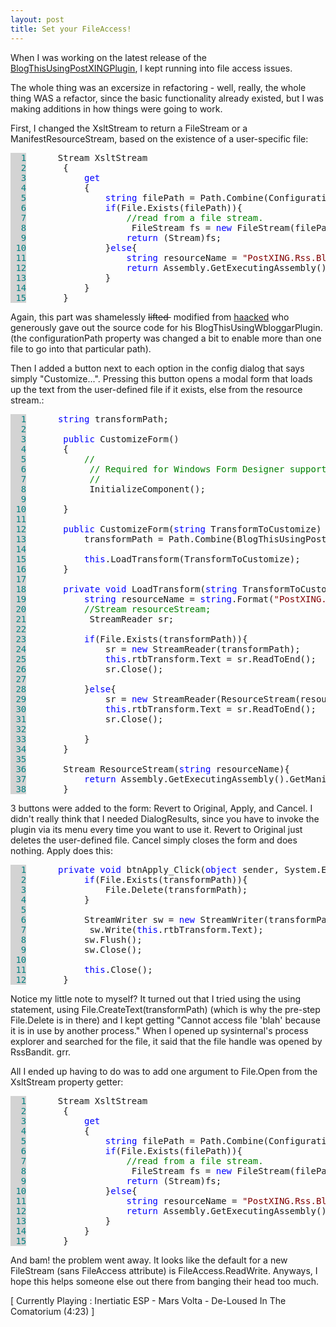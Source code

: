 ```yaml
---
layout: post
title: Set your FileAccess!
---
```

When I was working on the latest release of the <a href="http://PostXING.url123.com/plugin1.0.5004.1">BlogThisUsingPostXINGPlugin</a>, 
I kept running into file access issues.

The whole thing was an excersize in refactoring - well, really, the whole 
thing WAS a refactor, since the basic functionality already existed, but I was 
making additions in how things were going to work.

First, I changed the XsltStream to return a FileStream or a 
ManifestResourceStream, based on the existence of a user-specific file:

<pre><span style="COLOR: teal; BACKGROUND-COLOR: lightgrey">  1</span> 		Stream XsltStream
<span style="COLOR: teal; BACKGROUND-COLOR: lightgrey">  2</span> 		{
<span style="COLOR: teal; BACKGROUND-COLOR: lightgrey">  3</span> 			<span style="COLOR: blue">get</span>
<span style="COLOR: teal; BACKGROUND-COLOR: lightgrey">  4</span> 			{
<span style="COLOR: teal; BACKGROUND-COLOR: lightgrey">  5</span> 				<span style="COLOR: blue">string</span> filePath = Path.Combine(ConfigurationPath, <span style="COLOR: blue">this</span>.BlogType.ToString() + <span style="COLOR: maroon">".xslt"</span>);
<span style="COLOR: teal; BACKGROUND-COLOR: lightgrey">  6</span> 				<span style="COLOR: blue">if</span>(File.Exists(filePath)){
<span style="COLOR: teal; BACKGROUND-COLOR: lightgrey">  7</span> 					<span style="COLOR: green">//read from a file stream.
</span><span style="COLOR: teal; BACKGROUND-COLOR: lightgrey">  8</span> 					FileStream fs = <span style="COLOR: blue">new</span> FileStream(filePath, FileMode.Open);
<span style="COLOR: teal; BACKGROUND-COLOR: lightgrey">  9</span> 					<span style="COLOR: blue">return</span> (Stream)fs;
<span style="COLOR: teal; BACKGROUND-COLOR: lightgrey"> 10</span> 				}<span style="COLOR: blue">else</span>{
<span style="COLOR: teal; BACKGROUND-COLOR: lightgrey"> 11</span> 					<span style="COLOR: blue">string</span> resourceName = <span style="COLOR: maroon">"PostXING.Rss.BlogExtensions.Resources."</span> + <span style="COLOR: blue">this</span>.BlogType.ToString() + <span style="COLOR: maroon">".xslt"</span>;
<span style="COLOR: teal; BACKGROUND-COLOR: lightgrey"> 12</span> 					<span style="COLOR: blue">return</span> Assembly.GetExecutingAssembly().GetManifestResourceStream(resourceName);
<span style="COLOR: teal; BACKGROUND-COLOR: lightgrey"> 13</span> 				}
<span style="COLOR: teal; BACKGROUND-COLOR: lightgrey"> 14</span> 			}
<span style="COLOR: teal; BACKGROUND-COLOR: lightgrey"> 15</span> 		}</pre>

Again, this part was shamelessly <strike>lifted </strike> modified from 
<a href="http://haacked.com">haacked</a> who generously gave out the source 
code for his BlogThisUsingWbloggarPlugin. (the configurationPath property was 
changed a bit to enable more than one file to go into that particular path).

Then I added a button next to each option in the config dialog that says 
simply "Customize...". Pressing this button opens a modal form that loads up the 
text from the user-defined file if it exists, else from the resource 
stream.:

<pre><span style="COLOR: teal; BACKGROUND-COLOR: lightgrey">  1</span> 		<span style="COLOR: blue">string</span> transformPath;
<span style="COLOR: teal; BACKGROUND-COLOR: lightgrey">  2</span> 
<span style="COLOR: teal; BACKGROUND-COLOR: lightgrey">  3</span> 		<span style="COLOR: blue">public</span> CustomizeForm()
<span style="COLOR: teal; BACKGROUND-COLOR: lightgrey">  4</span> 		{
<span style="COLOR: teal; BACKGROUND-COLOR: lightgrey">  5</span> 			<span style="COLOR: green">//
</span><span style="COLOR: teal; BACKGROUND-COLOR: lightgrey">  6</span> 			<span style="COLOR: green">// Required for Windows Form Designer support
</span><span style="COLOR: teal; BACKGROUND-COLOR: lightgrey">  7</span> 			<span style="COLOR: green">//
</span><span style="COLOR: teal; BACKGROUND-COLOR: lightgrey">  8</span> 			InitializeComponent();
<span style="COLOR: teal; BACKGROUND-COLOR: lightgrey">  9</span> 
<span style="COLOR: teal; BACKGROUND-COLOR: lightgrey"> 10</span> 		}
<span style="COLOR: teal; BACKGROUND-COLOR: lightgrey"> 11</span> 
<span style="COLOR: teal; BACKGROUND-COLOR: lightgrey"> 12</span> 		<span style="COLOR: blue">public</span> CustomizeForm(<span style="COLOR: blue">string</span> TransformToCustomize) : <span style="COLOR: blue">this</span>(){
<span style="COLOR: teal; BACKGROUND-COLOR: lightgrey"> 13</span> 			transformPath = Path.Combine(BlogThisUsingPostXINGPlugin.ConfigurationPath, <span style="COLOR: blue">string</span>.Format(<span style="COLOR: maroon">"{0}.xslt"</span>, TransformToCustomize));
<span style="COLOR: teal; BACKGROUND-COLOR: lightgrey"> 14</span> 
<span style="COLOR: teal; BACKGROUND-COLOR: lightgrey"> 15</span> 			<span style="COLOR: blue">this</span>.LoadTransform(TransformToCustomize);
<span style="COLOR: teal; BACKGROUND-COLOR: lightgrey"> 16</span> 		}	
<span style="COLOR: teal; BACKGROUND-COLOR: lightgrey"> 17</span> 
<span style="COLOR: teal; BACKGROUND-COLOR: lightgrey"> 18</span> 		<span style="COLOR: blue">private</span> <span style="COLOR: blue">void</span> LoadTransform(<span style="COLOR: blue">string</span> TransformToCustomize){			
<span style="COLOR: teal; BACKGROUND-COLOR: lightgrey"> 19</span> 			<span style="COLOR: blue">string</span> resourceName = <span style="COLOR: blue">string</span>.Format(<span style="COLOR: maroon">"PostXING.Rss.BlogExtensions.Resources.{0}.xslt"</span>, TransformToCustomize);
<span style="COLOR: teal; BACKGROUND-COLOR: lightgrey"> 20</span> 			<span style="COLOR: green">//Stream resourceStream;
</span><span style="COLOR: teal; BACKGROUND-COLOR: lightgrey"> 21</span> 			StreamReader sr;
<span style="COLOR: teal; BACKGROUND-COLOR: lightgrey"> 22</span> 
<span style="COLOR: teal; BACKGROUND-COLOR: lightgrey"> 23</span> 			<span style="COLOR: blue">if</span>(File.Exists(transformPath)){
<span style="COLOR: teal; BACKGROUND-COLOR: lightgrey"> 24</span> 				sr = <span style="COLOR: blue">new</span> StreamReader(transformPath);
<span style="COLOR: teal; BACKGROUND-COLOR: lightgrey"> 25</span> 				<span style="COLOR: blue">this</span>.rtbTransform.Text = sr.ReadToEnd();
<span style="COLOR: teal; BACKGROUND-COLOR: lightgrey"> 26</span> 				sr.Close();
<span style="COLOR: teal; BACKGROUND-COLOR: lightgrey"> 27</span> 				
<span style="COLOR: teal; BACKGROUND-COLOR: lightgrey"> 28</span> 			}<span style="COLOR: blue">else</span>{
<span style="COLOR: teal; BACKGROUND-COLOR: lightgrey"> 29</span> 				sr = <span style="COLOR: blue">new</span> StreamReader(ResourceStream(resourceName));
<span style="COLOR: teal; BACKGROUND-COLOR: lightgrey"> 30</span> 				<span style="COLOR: blue">this</span>.rtbTransform.Text = sr.ReadToEnd();
<span style="COLOR: teal; BACKGROUND-COLOR: lightgrey"> 31</span> 				sr.Close();
<span style="COLOR: teal; BACKGROUND-COLOR: lightgrey"> 32</span> 				
<span style="COLOR: teal; BACKGROUND-COLOR: lightgrey"> 33</span> 			}
<span style="COLOR: teal; BACKGROUND-COLOR: lightgrey"> 34</span> 		}
<span style="COLOR: teal; BACKGROUND-COLOR: lightgrey"> 35</span> 
<span style="COLOR: teal; BACKGROUND-COLOR: lightgrey"> 36</span> 		Stream ResourceStream(<span style="COLOR: blue">string</span> resourceName){
<span style="COLOR: teal; BACKGROUND-COLOR: lightgrey"> 37</span> 			<span style="COLOR: blue">return</span> Assembly.GetExecutingAssembly().GetManifestResourceStream(resourceName);
<span style="COLOR: teal; BACKGROUND-COLOR: lightgrey"> 38</span> 		}</pre>

3 buttons were added to the form: Revert to Original, Apply, and Cancel. I 
didn't really think that I needed DialogResults, since you have to invoke the 
plugin via its menu every time you want to use it. Revert to Original just 
deletes the user-defined file. Cancel simply closes the form and does nothing. 
Apply does this:

<pre><span style="COLOR: teal; BACKGROUND-COLOR: lightgrey">  1</span> 		<span style="COLOR: blue">private</span> <span style="COLOR: blue">void</span> btnApply_Click(<span style="COLOR: blue">object</span> sender, System.EventArgs e) {
<span style="COLOR: teal; BACKGROUND-COLOR: lightgrey">  2</span> 			<span style="COLOR: blue">if</span>(File.Exists(transformPath)){
<span style="COLOR: teal; BACKGROUND-COLOR: lightgrey">  3</span> 				File.Delete(transformPath);
<span style="COLOR: teal; BACKGROUND-COLOR: lightgrey">  4</span> 			}
<span style="COLOR: teal; BACKGROUND-COLOR: lightgrey">  5</span> 
<span style="COLOR: teal; BACKGROUND-COLOR: lightgrey">  6</span> 			StreamWriter sw = <span style="COLOR: blue">new</span> StreamWriter(transformPath, <span style="COLOR: maroon">false</span>); <span style="COLOR: green">//doesn't release file handle?
</span><span style="COLOR: teal; BACKGROUND-COLOR: lightgrey">  7</span> 			sw.Write(<span style="COLOR: blue">this</span>.rtbTransform.Text);
<span style="COLOR: teal; BACKGROUND-COLOR: lightgrey">  8</span> 			sw.Flush();
<span style="COLOR: teal; BACKGROUND-COLOR: lightgrey">  9</span> 			sw.Close();
<span style="COLOR: teal; BACKGROUND-COLOR: lightgrey"> 10</span> 
<span style="COLOR: teal; BACKGROUND-COLOR: lightgrey"> 11</span> 			<span style="COLOR: blue">this</span>.Close();
<span style="COLOR: teal; BACKGROUND-COLOR: lightgrey"> 12</span> 		}</pre>

Notice my little note to myself? It turned out that I tried using the using 
statement, using File.CreateText(transformPath) (which is why the pre-step 
File.Delete is in there) and I kept getting "Cannot access file 'blah' because 
it is in use by another process." When I opened up sysinternal's process 
explorer and searched for the file, it said that the file handle was opened by 
RssBandit. grr.

All I ended up having to do was to add one argument to File.Open from the 
XsltStream property getter:

<pre><span style="COLOR: teal; BACKGROUND-COLOR: lightgrey">  1</span> 		Stream XsltStream
<span style="COLOR: teal; BACKGROUND-COLOR: lightgrey">  2</span> 		{
<span style="COLOR: teal; BACKGROUND-COLOR: lightgrey">  3</span> 			<span style="COLOR: blue">get</span>
<span style="COLOR: teal; BACKGROUND-COLOR: lightgrey">  4</span> 			{
<span style="COLOR: teal; BACKGROUND-COLOR: lightgrey">  5</span> 				<span style="COLOR: blue">string</span> filePath = Path.Combine(ConfigurationPath, <span style="COLOR: blue">this</span>.BlogType.ToString() + <span style="COLOR: maroon">".xslt"</span>);
<span style="COLOR: teal; BACKGROUND-COLOR: lightgrey">  6</span> 				<span style="COLOR: blue">if</span>(File.Exists(filePath)){
<span style="COLOR: teal; BACKGROUND-COLOR: lightgrey">  7</span> 					<span style="COLOR: green">//read from a file stream.
</span><span style="COLOR: teal; BACKGROUND-COLOR: lightgrey">  8</span> 					FileStream fs = <span style="COLOR: blue">new</span> FileStream(filePath, FileMode.Open, FileAccess.Read);
<span style="COLOR: teal; BACKGROUND-COLOR: lightgrey">  9</span> 					<span style="COLOR: blue">return</span> (Stream)fs;
<span style="COLOR: teal; BACKGROUND-COLOR: lightgrey"> 10</span> 				}<span style="COLOR: blue">else</span>{
<span style="COLOR: teal; BACKGROUND-COLOR: lightgrey"> 11</span> 					<span style="COLOR: blue">string</span> resourceName = <span style="COLOR: maroon">"PostXING.Rss.BlogExtensions.Resources."</span> + <span style="COLOR: blue">this</span>.BlogType.ToString() + <span style="COLOR: maroon">".xslt"</span>;
<span style="COLOR: teal; BACKGROUND-COLOR: lightgrey"> 12</span> 					<span style="COLOR: blue">return</span> Assembly.GetExecutingAssembly().GetManifestResourceStream(resourceName);
<span style="COLOR: teal; BACKGROUND-COLOR: lightgrey"> 13</span> 				}
<span style="COLOR: teal; BACKGROUND-COLOR: lightgrey"> 14</span> 			}
<span style="COLOR: teal; BACKGROUND-COLOR: lightgrey"> 15</span> 		}</pre>

And bam! the problem went away. It looks like the default for a new 
FileStream (sans FileAccess attribute) is FileAccess.ReadWrite. Anyways, I hope 
this helps someone else out there from banging their head too much.

<p class="media">[ Currently Playing : Inertiatic ESP - Mars Volta - De-Loused In 
The Comatorium (4:23) ]</p>